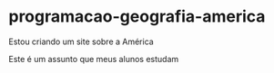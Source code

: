 # programacao-geografia-america

Estou criando um site sobre a América

Este é um assunto que meus alunos estudam
